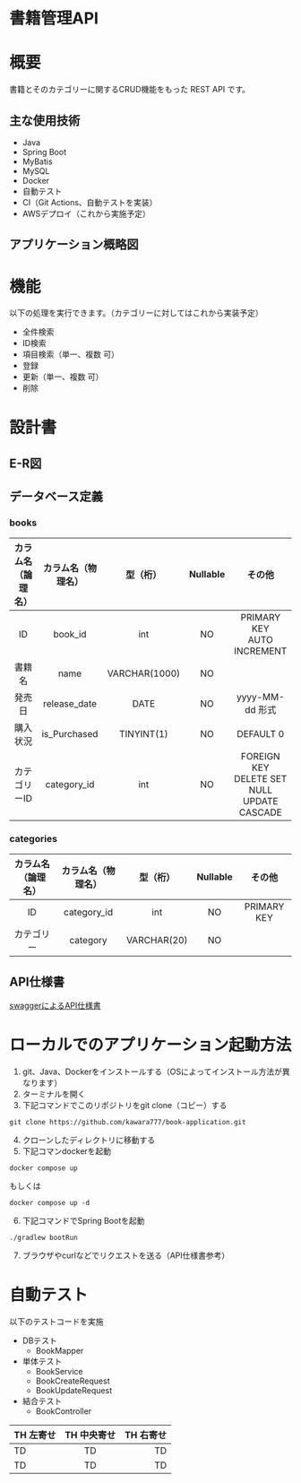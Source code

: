 # 書籍管理API
# 概要
書籍とそのカテゴリーに関するCRUD機能をもった REST API です。
## 主な使用技術
- Java
- Spring Boot
- MyBatis
- MySQL
- Docker
- 自動テスト
- CI（Git Actions、自動テストを実装）
- AWSデプロイ（これから実施予定）
## アプリケーション概略図

# 機能
以下の処理を実行できます。（カテゴリーに対してはこれから実装予定）
- 全件検索
- ID検索
- 項目検索（単一、複数 可）
- 登録
- 更新（単一、複数 可）
- 削除

# 設計書
## E-R図

## データベース定義
### books
| カラム名（論理名） | カラム名（物理名） | 型（桁）      | Nullable | その他                                           | 
| :----------------: | :----------------: | :-----------: | :------: | :----------------------------------------------: | 
| ID                 | book_id            | int           | NO       | PRIMARY KEY<br>AUTO INCREMENT                    | 
| 書籍名             | name               | VARCHAR(1000) | NO       |                                                  | 
| 発売日             | release_date       | DATE          | NO       | yyyy-MM-dd 形式                                  | 
| 購入状況           | is_Purchased       | TINYINT(1)    | NO       | DEFAULT 0                                                   | 
| カテゴリーID       | category_id        | int           | NO       | FOREIGN KEY<br>DELETE SET NULL<br>UPDATE CASCADE | 
### categories
| カラム名（論理名） | カラム名（物理名） | 型（桁）    | Nullable | その他 | 
| :----------------: | :----------------: | :---------: | :------: | :----: | 
| ID                 | category_id        | int         | NO       | PRIMARY KEY       | 
| カテゴリー         | category           | VARCHAR(20) | NO       |        | 
## API仕様書
[swaggerによるAPI仕様書](https://kawara777.github.io/book-application/dist/index.html)
# ローカルでのアプリケーション起動方法
1. git、Java、Dockerをインストールする（OSによってインストール方法が異なります）
2. ターミナルを開く
3. 下記コマンドでこのリポジトリをgit clone（コピー）する
```text
git clone https://github.com/kawara777/book-application.git
``` 
4. クローンしたディレクトリに移動する
5. 下記コマンdockerを起動
```text
docker compose up
```
もしくは
```text
docker compose up -d
```
6. 下記コマンドでSpring Bootを起動
```text
./gradlew bootRun
```
7. ブラウザやcurlなどでリクエストを送る（API仕様書参考）

# 自動テスト
以下のテストコードを実施
- DBテスト
  - BookMapper
- 単体テスト
  - BookService
  - BookCreateRequest
  - BookUpdateRequest
- 結合テスト
  - BookController

| TH 左寄せ | TH 中央寄せ | TH 右寄せ |
| :--- | :---: | ---: |
| TD | TD | TD |
| TD | TD | TD |
